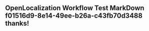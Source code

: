 <properties
ms.topic="hero-topic"
ms.test1="hero-topic"
ms.test2="test"/>


## OpenLocalization Workflow Test MarkDown f01516d9-8e14-49ee-b26a-c43fb70d3488 thanks!



<!--HONumber=Aug16_HO3-->


